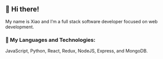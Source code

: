 ## 👋 Hi there!

My name is Xiao and I’m a full stack software developer focused on web development.

### 🔧 My Languages and Technologies:
JavaScript, Python, React, Redux, NodeJS, Express, and MongoDB.

<!---
xiao-meng1/xiao-meng1 is a ✨ special ✨ repository because its `README.md` (this file) appears on your GitHub profile.
You can click the Preview link to take a look at your changes.
--->
